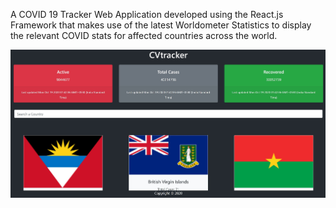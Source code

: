 A COVID 19 Tracker Web Application developed using the React.js Framework that makes use of the latest Worldometer Statistics to display the relevant COVID stats for affected countries across the world.

![](CVtracker.jpg)
